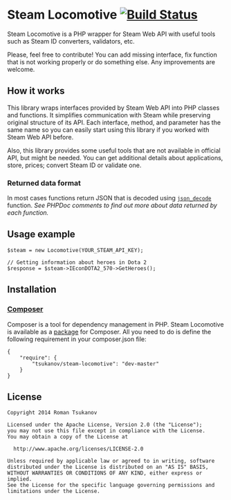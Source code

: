 # Steam Locomotive [![Build Status](https://api.travis-ci.org/tsukanov/steam-locomotive.png)](https://travis-ci.org/tsukanov/steam-locomotive)
Steam Locomotive is a PHP wrapper for Steam Web API with useful tools such as Steam ID converters, validators, etc.

Please, feel free to contribute! You can add missing interface, fix function
that is not working properly or do something else. Any improvements are welcome.

## How it works

This library wraps interfaces provided by Steam Web API into PHP classes and functions.
It simplifies communication with Steam while preserving original structure of its API.
Each interface, method, and parameter has the same name so you can easily start using this
library if you worked with Steam Web API before.

Also, this library provides some useful tools that are not available in official API,
but might be needed. You can get additional details about applications, store, prices;
convert Steam ID or validate one.

### Returned data format
In most cases functions return JSON that is decoded using [`json_decode`](http://php.net/json_decode) function.
*See PHPDoc comments to find out more about data returned by each function.*

## Usage example

    $steam = new Locomotive(YOUR_STEAM_API_KEY);
	
	// Getting information about heroes in Dota 2
    $response = $steam->IEconDOTA2_570->GetHeroes();

## Installation

### [Composer](http://getcomposer.org/)
Composer is a tool for dependency management in PHP. Steam Locomotive is available as a
[package](https://packagist.org/packages/tsukanov/steam-locomotive) for Composer.
All you need to do is define the following requirement in your composer.json file: 

    {
        "require": {
            "tsukanov/steam-locomotive": "dev-master"
        }
    }

## License

    Copyright 2014 Roman Tsukanov

    Licensed under the Apache License, Version 2.0 (the "License");
    you may not use this file except in compliance with the License.
    You may obtain a copy of the License at

      http://www.apache.org/licenses/LICENSE-2.0

    Unless required by applicable law or agreed to in writing, software
    distributed under the License is distributed on an "AS IS" BASIS,
    WITHOUT WARRANTIES OR CONDITIONS OF ANY KIND, either express or implied.
    See the License for the specific language governing permissions and
    limitations under the License.
